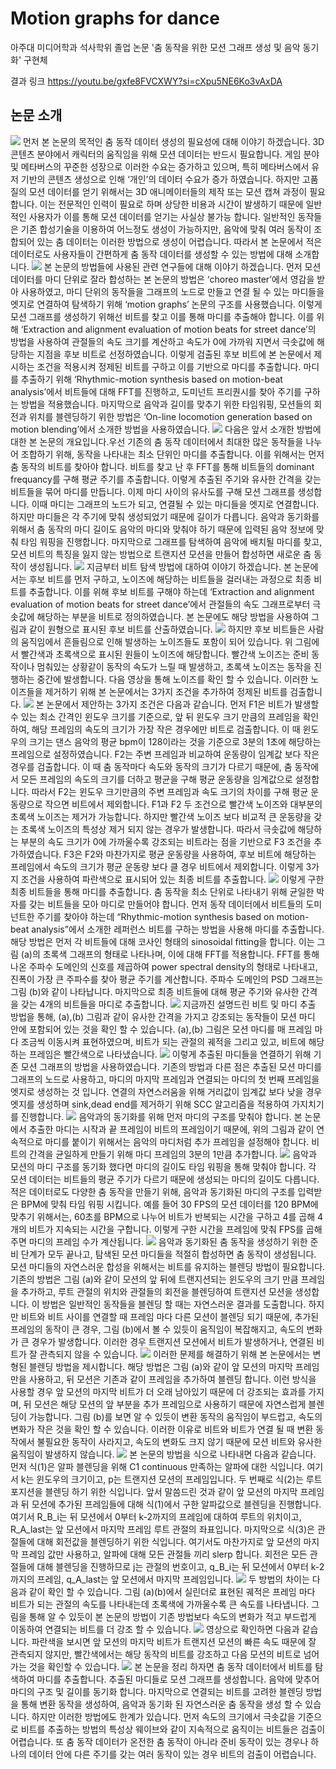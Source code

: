 # Motion graphs for dance
아주대 미디어학과 석사학위 졸업 논문 '춤 동작을 위한 모션 그래프 생성 및 음악 동기화' 구현체

결과 링크
https://youtu.be/gxfe8FVCXWY?si=cXpu5NE6Ko3vAxDA

## 논문 소개

<img src="https://github.com/jong1-choi/MotionGraphsforDance/blob/main/Images/image1.png">
먼저 본 논문의 목적인 춤 동작 데이터 생성의 필요성에 대해 이야기 하겠습니다. 3D 콘텐츠 분야에서 캐릭터의 움직임을 위해 모션 데이터는 반드시 필요합니다. 게임 분야 및 메타버스의 꾸준한 성장으로 이러한 수요는 증가하고 있으며, 특히 메타버스에서 유저 기반의 콘텐츠 생성으로 인해 ‘개인’의 데이터 수요가 증가 하였습니다. 하지만 고품질의 모션 데이터를 얻기 위해서는 3D 애니메이터들의 제작 또는 모션 캡쳐 과정이 필요합니다. 이는 전문적인 인력이 필요로 하며 상당한 비용과 시간이 발생하기 때문에 일반적인 사용자가 이를 통해 모션 데이터를 얻기는 사실상 불가능 합니다. 일반적인 동작들은 기존 합성기술을 이용하여 어느정도 생성이 가능하지만, 음악에 맞춰 여러 동작이 조합되어 있는 춤 데이터는 이러한 방법으로 생성이 어렵습니다. 따라서 본 논문에서 적은 데이터로도 사용자들이 간편하게 춤 동작 데이터를 생성할 수 있는 방법에 대해 소개합니다.


<img src="https://github.com/jong1-choi/MotionGraphsforDance/blob/main/Images/image2.png">
본 논문의 방법들에 사용된 관련 연구들에 대해 이야기 하겠습니다. 먼저 모션 데이터를 마디 단위로 잘라 합성하는 본 논문의 방법은 ‘choreo master’에서 영감을 받아 사용하였고, 마디 단위의 동작들을 그래프의 노드로 만들고 연결 될 수 있는 마디들을 엣지로 연결하여 탐색하기 위해 ‘motion graphs’ 논문의 구조를 사용했습니다. 이렇게 모션 그래프를 생성하기 위해선 비트를 찾고 이를 통해 마디를 추출해야 합니다. 이를 위해 ‘Extraction and alignment evaluation of motion beats for street dance’의 방법을 사용하여 관절들의 속도 크기를 계산하고 속도가 0에 가까워 지면서 극솟값에 해당하는 지점을 후보 비트로 선정하였습니다. 이렇게 검출된 후보 비트에 본 논문에서 제시하는 조건을 적용시켜 정제된 비트를 구하고 이를 기반으로 마디를 추출합니다. 마디를 추출하기 위해 ‘Rhythmic-motion synthesis based on motion-beat analysis’에서 비트들에 대해 FFT를 진행하고, 도미넌트 프리퀀시를 찾아 주기를 구하는 방법을 적용했습니다. 마지막으로 음악과 길이를 맞추기 위한 타임워핑, 모션들의 회전과 위치를 블렌딩하기 위한 방법은 ‘On-line locomotion generation based on motion blending’에서 소개한 방법을 사용하였습니다. 


<img src="https://github.com/jong1-choi/MotionGraphsforDance/blob/main/Images/image3.png">
다음은 앞서 소개한 방법에 대한 본 논문의 개요입니다.우선 기존의 춤 동작 데이터에서 최대한 많은 동작들을 나누어 조합하기 위해, 동작을 나타내는 최소 단위인 마디를 추출합니다. 이를 위해서는 먼저 춤 동작의 비트를 찾아야 합니다. 비트를 찾고 난 후 FFT를 통해 비트들의 dominant frequancy를 구해 평균 주기를 추출합니다. 이렇게 추출된 주기와 유사한 간격을 갖는 비트들을 묶어 마디를 만듭니다. 이제 마디 사이의 유사도를 구해 모션 그래프를 생성합니다. 이때 마디는 그래프의 노드가 되고, 연결될 수 있는 마디들을 엣지로 연결합니다. 하지만 마디들은 각 주기에 맞춰 생성되었기 때문에 길이가 다릅니다. 음악과 동기화를 위해서 춤 동작의 마디 길이도 음악의 마디와 맞춰야 하기 때문에 입력된 음악 정보에 맞춰 타임 워핑을 진행합니다. 마지막으로 그래프를 탐색하여 음악에 배치될 마디를 찾고, 모션 비트의 특징을 잃지 않는 방법으로 트랜지션 모션을 만들어 합성하면 새로운 춤 동작이 생성됩니다.


<img src="https://github.com/jong1-choi/MotionGraphsforDance/blob/main/Images/image4.png">
지금부터 비트 탐색 방법에 대하여 이야기 하겠습니다. 본 논문에서는 후보 비트를 먼저 구하고, 노이즈에 해당하는 비트들을 걸러내는 과정으로 최종 비트를 추출합니다. 이를 위해 후보 비트를 구해야 하는데 ‘Extraction and alignment evaluation of motion beats for street dance’에서 관절들의 속도 그래프로부터 극솟값에 해당하는 부분을 비트로 정의하였습니다. 본 논문에도 해당 방법을 사용하여 그림과 같이 원형으로 표시된 후보 비트를 산출하였습니다.


<img src="https://github.com/jong1-choi/MotionGraphsforDance/blob/main/Images/image5.png">
하지만 후보 비트들은 사람의 움직임에서 흔들림으로 인해 발생하는 노이즈들도 포함이 되어 있습니다. 위 그림에서 빨간색과 초록색으로 표시된 원들이 노이즈에 해당합니다. 빨간색 노이즈는 준비 동작이나 멈춰있는 상황같이 동작의 속도가 느릴 때 발생하고, 초록색 노이즈는 동작을 진행하는 중간에 발생합니다. 다음 영상을 통해 노이즈를 확인 할 수 있습니다. 이러한 노이즈들을 제거하기 위해 본 논문에서는 3가지 조건을 추가하여 정제된 비트를 검출합니다.


<img src="https://github.com/jong1-choi/MotionGraphsforDance/blob/main/Images/image6.png">
본 논문에서 제안하는 3가지 조건은 다음과 같습니다. 먼저 F1은 비트가 발생할 수 있는 최소 간격인 윈도우 크기를 기준으로, 앞 뒤 윈도우 크기 만큼의 프레임을 확인하여, 해당 프레임의 속도의 크기가 가장 작은 경우에만 비트로 검출합니다. 이 때 윈도우의 크기는 댄스 음악의 평균 bpm이 128이라는 것을 기준으로 3분의 1초에 해당하는 프레임으로 설정하였습니다. F2는 주변 프레임과 비교하여 운동량이 임계값 보다 작은 경우를 검출합니다. 이 때 춤 동작마다 속도와 동작의 크기가 다르기 때문에, 춤 동작에서 모든 프레임의 속도의 크기를 더하고 평균을 구해 평균 운동량을 임계값으로 설정합니다. 따라서 F2는 윈도우 크기만큼의 주변 프레임과 속도 크기의 차이를 구해 평균 운동량으로 작으면 비트에서 제외합니다. F1과 F2 두 조건으로 빨간색 노이즈와 대부분의 초록색 노이즈는 제거가 가능합니다. 하지만 빨간색 노이즈 보다 비교적 큰 운동량을 갖는 초록색 노이즈의 특성상 제거 되지 않는 경우가 발생합니다. 따라서 극솟값에 해당하는 부분의 속도 크기가 0에 가까울수록 강조되는 비트라는 점을 기반으로 F3 조건을 추가하였습니다. F3은 F2와 마찬가지로 평균 운동량을 사용하여, 후보 비트에 해당하는 프레임에서 속도의 크기가 평균 운동량 보다 클 경우 비트에서 제외합니다. 이렇게 3가지 조건을 사용하여 파란색으로 표시되어 있는 최종 비트를 추출합니다.


<img src="https://github.com/jong1-choi/MotionGraphsforDance/blob/main/Images/image7.png">
이렇게 구한 최종 비트들을 통해 마디를 추출합니다. 춤 동작을 최소 단위로 나타내기 위해 균일한 박자를 갖는 비트들을 모아 마디로 만들어야 합니다. 먼저 동작 데이터에서 비트들의 도미넌트한 주기를 찾아야 하는데  “Rhythmic-motion synthesis based on motion-beat analysis”에서 소개한 레퍼런스 비트를 구하는 방법을 사용해 마디를 추출합니다. 해당 방법은 먼저 각 비트들에 대해 코사인 형태의 sinosoidal fitting을 합니다. 이는 그림 (a)의 초록색 그래프의 형태로 나타나며, 이에 대해 FFT를 적용합니다. FFT를 통해 나온 주파수 도메인의 신호를 제곱하여 power spectral density의 형태로 나타내고, 진폭이 가장 큰 주파수를 찾아 평균 주기를 계산합니다. 주파수 도메인의 PSD 그래프는 그림 (b)와 같이 나타납니다. 마지막으로 최종 비트들에 대해 평균 주기와 유사한 간격을 갖는 4개의 비트들을 마디로 추출합니다.


<img src="https://github.com/jong1-choi/MotionGraphsforDance/blob/main/Images/image8.png">
지금까진 설명드린 비트 및 마디 추출 방법을 통해, (a),(b) 그림과 같이 유사한 간격을 가지고 강조되는 동작들이 모션 마디 안에 포함되어 있는 것을 확인 할 수 있습니다. (a),(b) 그림은 모션 마디를 매 프레임 마다 조금씩 이동시켜 표현하였으며, 비트가 되는 관절의 궤적을 그리고 있고, 비트에 해당하는 프레임은 빨간색으로 나타냈습니다.


<img src="https://github.com/jong1-choi/MotionGraphsforDance/blob/main/Images/image9.png">
이렇게 추출된 마디들을 연결하기 위해 기존 모션 그래프의 방법을 사용하였습니다. 기존의 방법과 다른 점은 추출된 모션 마디를 그래프의 노드로 사용하고, 마디의 마지막 프레임과 연결되는 마디의 첫 번째 프레임을 엣지로 생성하는 것 입니다. 연결의 자연스러움을 위해 거리값이 임계값 보다 낮을 경우 엣지를 생성하며 sink,dead end를 제거하기 위해 SCC 알고리즘을 적용하여 가지치기를 진행합니다.


<img src="https://github.com/jong1-choi/MotionGraphsforDance/blob/main/Images/image10.png">
음악과의 동기화를 위해 먼저 마디의 구조를 맞춰야 합니다. 본 논문에서 추출한 마디는 시작과 끝 프레임이 비트의 프레임이기 때문에, 위의 그림과 같이 연속적으로 마디를 붙이기 위해서는 음악의 마디처럼 추가 프레임을 설정해야 합니다. 비트의 간격을 균일하게 만들기 위해 마디 프레임의 3분의 1만큼 추가합니다.


<img src="https://github.com/jong1-choi/MotionGraphsforDance/blob/main/Images/image11.png">
음악과 모션의 마디 구조를 동기화 했다면 마디의 길이도 타임 워핑을 통해 맞춰야 합니다. 각 모션 데이터는 비트들의 평균 주기가 다르기 때문에 생성되는 마디의 길이도 다릅니다. 적은 데이터로도 다양한 춤 동작을 만들기 위해, 음악과 동기화된 마디의 구조를 입력받은 BPM에 맞춰 타임 워핑 시킵니다. 예를 들어 30 FPS의 모션 데이터를 120 BPM에 맞추기 위해서는, 60초를 BPM으로 나누어 비트가 반복되는 시간을 구하고 4를 곱해 4개의 비트가 지속되는 시간을 구합니다. 이렇게 구한 시간을 프레임에 맞춰 FPS를 곱해주면 마디의 프레임 수가 계산됩니다.


<img src="https://github.com/jong1-choi/MotionGraphsforDance/blob/main/Images/image12.png">
음악과 동기화된 춤 동작을 생성하기 위한 준비 단계가 모두 끝나고, 탐색된 모션 마디들을 적절히 합성하면 춤 동작이 생성됩니다. 모션 마디들의 자연스러운 합성을 위해서는 비트를 유지하는 블렌딩 방법이 필요합니다. 기존의 방법은 그림 (a)와 같이 모션의 앞 뒤에 트랜지션되는 윈도우의 크기 만큼 프레임을 추가하고, 루트 관절의 위치와 관절들의 회전을 블렌딩하여 트랜지션 모션을 생성합니다. 이 방법은 일반적인 동작들을 블렌딩 할 때는 자연스러운 결과를 도출합니다. 하지만 비트와 비트 사이를 연결할 때 프레임 마다 다른 모션이 블렌딩 되기 때문에, 추가된 프레임의 동작이 큰 경우, 그림 (b)에서 볼 수 있듯이 움직임이 복잡해지고, 속도의 변화가 큰 경우가 발생합니다. 이러한 경우 트랜지션 모션에서 비트가 발생하거나, 연결된 비트가 잘 관측되지 않을 수 있습니다.


<img src="https://github.com/jong1-choi/MotionGraphsforDance/blob/main/Images/image13.png">
이러한 문제를 해결하기 위해 본 논문에서는 변형된 블렌딩 방법을 제시합니다. 해당 방법은 그림 (a)와 같이 앞 모션의 마지막 프레임만을 사용하고, 뒤 모션은 기존과 같이 프레임을 추가하여 블렌딩 합니다. 이런 방식을 사용할 경우 앞 모션의 마지막 비트가 더 오래 남아있기 때문에 더 강조되는 효과를 가지며, 뒤 모션은 해당 모션의 앞 부분을 추가 프레임으로 사용하기 때문에 자연스럽게 블렌딩이 가능합니다. 그림 (b)를 보면 알 수 있듯이 변환 동작의 움직임이 부드럽고, 속도의 변화가 작은 것을 확인 할 수 있습니다. 이러한 이유로 비트와 비트가 연결 될 때 변환 동작에서 불필요한 동작이 사라지고, 속도의 변화도 크지 않기 때문에 모션 비트와 유사한 움직임이 발생하지 않습니다.


<img src="https://github.com/jong1-choi/MotionGraphsforDance/blob/main/Images/image14.png">
본 논문의 방법을 식으로 나타내면 다음과 같습니다. 먼저 식(1)은 알파 블렌딩을 위해 C1 continuous 만족하는 알파에 대한 식입니다. 여기서 k는 윈도우의 크기이고, p는 트랜지션 모션의 프레임입니다. 두 번째로 식(2)는 루트 포지션을 블렌딩 하기 위한 식입니다. 앞서 말씀드린 것과 같이 앞 모션의 마지막 프레임과 뒤 모션에 추가된 프레임들에 대해 식(1)에서 구한 알파값으로 블렌딩을 진행합니다. 여기서 R_B_i는 뒤 모션에서 0부터 k-2까지의 프레임에 대하여 루트의 위치이고, R_A_last는 앞 모션에서 마지막 프레임 루트 관절의 좌표입니다. 마지막으로 식(3)은 관절들에 대해 회전값을 블렌딩하기 위한 식입니다. 여기서도 마찬가지로 앞 모션의 마지막 프레임 값만 사용하고, 알파에 대해 모든 관절들 끼리 slerp 합니다. 회전은 모든 관절들에 대해 블렌딩을 진행하므로 j는 관절의 번호이고, q_B_i는 뒤 모션에서 0부터 k-2까지의 프레임, q_A_last는 앞 모션에서 마지막 프레임입니다.


<img src="https://github.com/jong1-choi/MotionGraphsforDance/blob/main/Images/image15.png">
두 방법의 차이는 다음과 같이 확인 할 수 있습니다. 그림 (a)(b)에서 실린더로 표현된 궤적은 프레임 마다 비트가 되는 관절의 속도를 나타내는데 초록색에 가까울수록 큰 속도를 나타냅니다. 그림을 통해 알 수 있듯이 본 논문의 방법이 기존 방법보다 속도의 변화가 적고 부드럽게 이동하여 연결되는 비트를 더 강조 할 수 있습니다.


<img src="https://github.com/jong1-choi/MotionGraphsforDance/blob/main/Images/image16.png">
영상으로 확인하면 다음과 같습니다. 파란색을 보시면 앞 모션의 마지막 비트가 트랜지션 모션의 빠른 속도 때문에 잘 관측되지 않지만, 빨간색에서는 해당 동작의 비트를 강조하고 다음 모션의 비트로 넘어가는 것을 확인할 수 있습니다.


<img src="https://github.com/jong1-choi/MotionGraphsforDance/blob/main/Images/image17.png">
본 논문을 정리 하자면 춤 동작 데이터에서 비트를 탐색하여 마디를 추출합니다. 추출된 마디들로 모션 그래프를 생성합니다. 음악에 맞추어 마디의 구조 및 길이를 동기화 합니다. 마지막으로 연결되는 비트를 고려한 블렌딩 방법을 통해 변환 동작을 생성하여, 음악과 동기화 된 자연스러운 춤 동작을 생성 할 수 있습니다. 하지만 이러한 방법에도 한계가 있습니다. 먼저 속도의 크기에서 극솟값을 기준으로 비트를 추출하는 방법의 특성상 웨이브와 같이 지속적으로 움직이는 비트들은 검출이 어렵습니다. 또 춤 동작 데이터가 온전한 춤 동작이 아니라 준비 동작이 있는 경우나 하나의 데이터 안에 다른 주기를 갖는 여러 동작이 있는 경우 비트의 검출이 어렵습니다.
